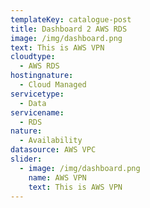 ```yaml
---
templateKey: catalogue-post
title: Dashboard 2 AWS RDS
image: /img/dashboard.png
text: This is AWS VPN
cloudtype: 
  - AWS RDS
hostingnature: 
  - Cloud Managed
servicetype: 
  - Data
servicename:
  - RDS
nature: 
  - Availability
datasource: AWS VPC
slider:
  - image: /img/dashboard.png
    name: AWS VPN
    text: This is AWS VPN
---
```

